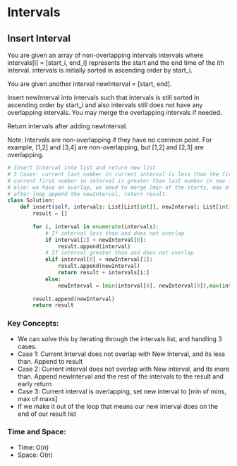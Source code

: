 # Intervals

## Insert Interval
You are given an array of non-overlapping intervals intervals where intervals[i] = [start_i, end_i] represents the start and the end time of the ith interval. intervals is initially sorted in ascending order by start_i.

You are given another interval newInterval = [start, end].

Insert newInterval into intervals such that intervals is still sorted in ascending order by start_i and also intervals still does not have any overlapping intervals. You may merge the overlapping intervals if needed.

Return intervals after adding newInterval.

Note: Intervals are non-overlapping if they have no common point. For example, [1,2] and [3,4] are non-overlapping, but [1,2] and [2,3] are overlapping.

```python
# Insert Interval into list and return new list
# 3 Cases: current last number in current interval is less than the first number in the newInterval: append curr interval to result
# current first number in interval is greater than last number in new interval: append new interval + the rest of the intervals
# else: we have an overlap, we need to merge [min of the starts, max of the ends]
# after loop append the newInterval, return result. 
class Solution:
    def insert(self, intervals: List[List[int]], newInterval: List[int]) -> List[List[int]]:
        result = []
        
        for i, interval in enumerate(intervals):
            # If interval less than and does not overlap
            if interval[1] < newInterval[0]:
                result.append(interval)
            # If interval greater than and does not overlap
            elif interval[0] > newInterval[1]:
                result.append(newInterval)
                return result + intervals[i:]
            else:
                newInterval = [min(interval[0], newInterval[0]),max(interval[1], newInterval[1])]
        
        result.append(newInterval)
        return result
```

### Key Concepts:
- We can solve this by iterating through the intervals list, and handling 3 cases. 
- Case 1: Current Interval does not overlap with New Interval, and its less than. Append to result
- Case 2: Current interval does not overlap with New interval, and its more than. Append newInterval and the rest of the intervals to the result and early return
- Case 3: Current interval is overlapping, set new interval to [min of mins, max of maxs]
- If we make it out of the loop that means our new interval does on the end of our result list


### Time and Space:
- Time: O(n)
- Space: O(n)